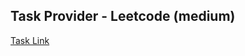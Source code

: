 ## Task Provider - Leetcode (medium)

[Task Link](https://leetcode.com/problems/minimum-operations-to-make-array-values-equal-to-k/description/?envType=daily-question&envId=2025-04-09)